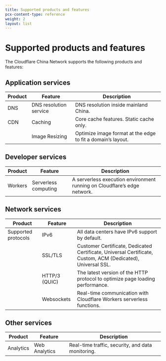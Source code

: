 ```yaml
---
title: Supported products and features
pcx-content-type: reference
weight: 2
layout: list
---
```


# Supported products and features

The Cloudflare China Network supports the following products and features:

## Application services

| Product | Feature | Description |
|---|---|---|
| DNS | DNS resolution service | DNS resolution inside mainland China. |
| CDN | Caching | Core cache features. Static cache only. |
|     | Image Resizing | Optimize image format at the edge to fit a domain’s layout. |

## Developer services

| Product | Feature | Description |
|---|---|---|
| Workers | Serverless computing | A serverless execution environment running on Cloudflare’s edge network. |

## Network services

| Product | Feature | Description |
|---|---|---|
| Supported protocols | IPv6 | All data centers have IPv6 support by default. |
|                     | SSL/TLS | Customer Certificate, Dedicated Certificate, Universal Certificate, Custom, ACM (Dedicated), Universal SSL. |
|                     | HTTP/3 (QUIC) | The latest version of the HTTP protocol to optimize page loading performance. |
|                     | Websockets | Real-time communication with Cloudflare Workers serverless functions. |

## Other services

| Product | Feature | Description |
|---|---|---|
| Analytics | Web Analytics | Real-time traffic, security, and data monitoring. |
